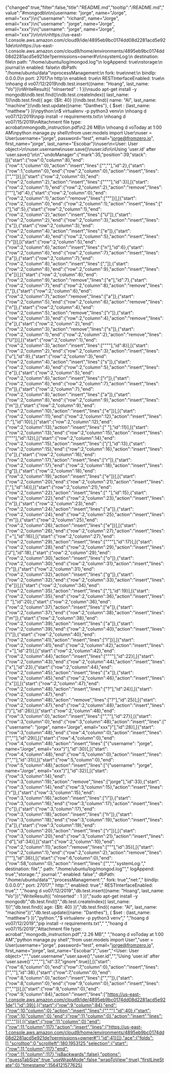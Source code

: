 {"changed":true,"filter":false,"title":"README.md","tooltip":"/README.md","value":"#mongodb\n\n{username: \"jorge\", name=\"Jorge\", email=\"xxx\"}\n{\"username\": \"richard\", name=\"Jorge\", email=\"xxx\"}\n{\"username\": \"jorge\", name=\"Jorge\", email=\"xxx\"}\n{\"username\": \"jorge\", name=\"Jorge\", email=\"xxx\"}\n\n\n\nhttps://us-east-1.console.aws.amazon.com/cloud9/ide/4895eb9bc0174dd08d2281acd5e921de\n\nhttps://us-east-1.console.aws.amazon.com/cloud9/home/environments/4895eb9bc0174dd08d2281acd5e921de?permissions=owner#\n\nsystemLog:\n   destination: file\n   path: \"/home/ubuntu/log/mongod.log\"\n   logAppend: true\nstorage:\n   journal:\n      enabled: false\n   dbPath: \"/home/ubuntu/data\"\nprocessManagement:\n   fork: true\nnet:\n   bindIp: 0.0.0.0\n   port: 27017\n   http:\n      enabled: true\n      RESTInterfaceEnabled: true\n \nhoang d vo07/12/2019\ndb.test.insert({name: \"Hoang\", last_name: \"Vo\"})\nWriteResult({ \"nInserted\" : 1 })\nsudo apt-get install -y mongodb\ndb.test.find()\ndb.test.createIndex({ last_name: 1})\ndb.test.find({ age: {$lt: 40} })\ndb.test.find({ name: \"Al\", last_name: \"machine\"})\ndb.test.update({name: \"Danthes\"}, { $set : {last_name: \"matthew\"} })\npython:\n$ virtualenv -p python3 venv\n \nhoang d vo07/12/2019\npip install -r requirements.txt\n \nhoang d vo07/15/2019\nAttachment file type: acrobat\nmongodb_instruction.pdf\n2.26 MB\n \nhoang d voToday at 1:00 AM\npython manage.py shell\nfrom user.models import User\nuser = User(username=\"jorge\", password=\"test\", email=\"jorge@fromzero.io\", first_name=\"jorge\", last_name=\"Escobar\")\nuser\n<User: User object>\n\nuser.username\nuser.save()\nuser.id\n\nUsing 'user.id' after 'user.save()'\n\n","undoManager":{"mark":35,"position":39,"stack":[[{"start":{"row":0,"column":8},"end":{"row":1,"column":0},"action":"insert","lines":["",""],"id":2},{"start":{"row":1,"column":0},"end":{"row":2,"column":0},"action":"insert","lines":["",""]}],[{"start":{"row":2,"column":0},"end":{"row":2,"column":2},"action":"insert","lines":["\"\""],"id":3}],[{"start":{"row":2,"column":1},"end":{"row":2,"column":2},"action":"remove","lines":["\""],"id":4},{"start":{"row":2,"column":0},"end":{"row":2,"column":1},"action":"remove","lines":["\""]}],[{"start":{"row":2,"column":0},"end":{"row":2,"column":1},"action":"insert","lines":["{"],"id":5},{"start":{"row":2,"column":1},"end":{"row":2,"column":2},"action":"insert","lines":["U"]},{"start":{"row":2,"column":2},"end":{"row":2,"column":3},"action":"insert","lines":["s"]},{"start":{"row":2,"column":3},"end":{"row":2,"column":4},"action":"insert","lines":["e"]},{"start":{"row":2,"column":4},"end":{"row":2,"column":5},"action":"insert","lines":["r"]}],[{"start":{"row":2,"column":5},"end":{"row":2,"column":6},"action":"insert","lines":["n"],"id":6},{"start":{"row":2,"column":6},"end":{"row":2,"column":7},"action":"insert","lines":["a"]},{"start":{"row":2,"column":7},"end":{"row":2,"column":8},"action":"insert","lines":[","]},{"start":{"row":2,"column":8},"end":{"row":2,"column":9},"action":"insert","lines":["e"]}],[{"start":{"row":2,"column":8},"end":{"row":2,"column":9},"action":"remove","lines":["e"],"id":7},{"start":{"row":2,"column":7},"end":{"row":2,"column":8},"action":"remove","lines":[","]},{"start":{"row":2,"column":6},"end":{"row":2,"column":7},"action":"remove","lines":["a"]},{"start":{"row":2,"column":5},"end":{"row":2,"column":6},"action":"remove","lines":["n"]},{"start":{"row":2,"column":4},"end":{"row":2,"column":5},"action":"remove","lines":["r"]},{"start":{"row":2,"column":3},"end":{"row":2,"column":4},"action":"remove","lines":["e"]},{"start":{"row":2,"column":2},"end":{"row":2,"column":3},"action":"remove","lines":["s"]},{"start":{"row":2,"column":1},"end":{"row":2,"column":2},"action":"remove","lines":["U"]}],[{"start":{"row":2,"column":1},"end":{"row":2,"column":3},"action":"insert","lines":["\"\""],"id":8}],[{"start":{"row":2,"column":2},"end":{"row":2,"column":3},"action":"insert","lines":["u"],"id":9},{"start":{"row":2,"column":3},"end":{"row":2,"column":4},"action":"insert","lines":["s"]},{"start":{"row":2,"column":4},"end":{"row":2,"column":5},"action":"insert","lines":["e"]},{"start":{"row":2,"column":5},"end":{"row":2,"column":6},"action":"insert","lines":["r"]},{"start":{"row":2,"column":6},"end":{"row":2,"column":7},"action":"insert","lines":["n"]},{"start":{"row":2,"column":7},"end":{"row":2,"column":8},"action":"insert","lines":["a"]},{"start":{"row":2,"column":8},"end":{"row":2,"column":9},"action":"insert","lines":["m"]},{"start":{"row":2,"column":9},"end":{"row":2,"column":10},"action":"insert","lines":["e"]}],[{"start":{"row":2,"column":11},"end":{"row":2,"column":12},"action":"insert","lines":[":"],"id":10}],[{"start":{"row":2,"column":12},"end":{"row":2,"column":13},"action":"insert","lines":[" "],"id":11}],[{"start":{"row":2,"column":13},"end":{"row":2,"column":15},"action":"insert","lines":["\"\""],"id":12}],[{"start":{"row":2,"column":14},"end":{"row":2,"column":15},"action":"insert","lines":["j"],"id":13},{"start":{"row":2,"column":15},"end":{"row":2,"column":16},"action":"insert","lines":["o"]},{"start":{"row":2,"column":16},"end":{"row":2,"column":17},"action":"insert","lines":["r"]},{"start":{"row":2,"column":17},"end":{"row":2,"column":18},"action":"insert","lines":["g"]},{"start":{"row":2,"column":18},"end":{"row":2,"column":19},"action":"insert","lines":["e"]}],[{"start":{"row":2,"column":20},"end":{"row":2,"column":21},"action":"insert","lines":[","],"id":14}],[{"start":{"row":2,"column":21},"end":{"row":2,"column":22},"action":"insert","lines":[" "],"id":15},{"start":{"row":2,"column":22},"end":{"row":2,"column":23},"action":"insert","lines":["n"]},{"start":{"row":2,"column":23},"end":{"row":2,"column":24},"action":"insert","lines":["a"]},{"start":{"row":2,"column":24},"end":{"row":2,"column":25},"action":"insert","lines":["m"]},{"start":{"row":2,"column":25},"end":{"row":2,"column":26},"action":"insert","lines":["e"]}],[{"start":{"row":2,"column":26},"end":{"row":2,"column":27},"action":"insert","lines":["="],"id":16}],[{"start":{"row":2,"column":27},"end":{"row":2,"column":29},"action":"insert","lines":["\"\""],"id":17}],[{"start":{"row":2,"column":28},"end":{"row":2,"column":29},"action":"insert","lines":["J"],"id":18},{"start":{"row":2,"column":29},"end":{"row":2,"column":30},"action":"insert","lines":["o"]},{"start":{"row":2,"column":30},"end":{"row":2,"column":31},"action":"insert","lines":["r"]},{"start":{"row":2,"column":31},"end":{"row":2,"column":32},"action":"insert","lines":["g"]},{"start":{"row":2,"column":32},"end":{"row":2,"column":33},"action":"insert","lines":["e"]}],[{"start":{"row":2,"column":34},"end":{"row":2,"column":35},"action":"insert","lines":[","],"id":19}],[{"start":{"row":2,"column":35},"end":{"row":2,"column":36},"action":"insert","lines":[" "],"id":20},{"start":{"row":2,"column":36},"end":{"row":2,"column":37},"action":"insert","lines":["e"]},{"start":{"row":2,"column":37},"end":{"row":2,"column":38},"action":"insert","lines":["m"]},{"start":{"row":2,"column":38},"end":{"row":2,"column":39},"action":"insert","lines":["a"]},{"start":{"row":2,"column":39},"end":{"row":2,"column":40},"action":"insert","lines":["i"]},{"start":{"row":2,"column":40},"end":{"row":2,"column":41},"action":"insert","lines":["l"]}],[{"start":{"row":2,"column":41},"end":{"row":2,"column":42},"action":"insert","lines":["="],"id":21}],[{"start":{"row":2,"column":42},"end":{"row":2,"column":44},"action":"insert","lines":["\"\""],"id":22}],[{"start":{"row":2,"column":43},"end":{"row":2,"column":44},"action":"insert","lines":["x"],"id":23},{"start":{"row":2,"column":44},"end":{"row":2,"column":45},"action":"insert","lines":["x"]},{"start":{"row":2,"column":45},"end":{"row":2,"column":46},"action":"insert","lines":["x"]}],[{"start":{"row":2,"column":47},"end":{"row":2,"column":48},"action":"insert","lines":["?"],"id":24}],[{"start":{"row":2,"column":47},"end":{"row":2,"column":48},"action":"remove","lines":["?"],"id":25}],[{"start":{"row":2,"column":47},"end":{"row":2,"column":48},"action":"insert","lines":["}"],"id":26}],[{"start":{"row":2,"column":48},"end":{"row":3,"column":0},"action":"insert","lines":["",""],"id":27}],[{"start":{"row":3,"column":0},"end":{"row":3,"column":48},"action":"insert","lines":["{\"username\": \"jorge\", name=\"Jorge\", email=\"xxx\"}"],"id":28}],[{"start":{"row":3,"column":48},"end":{"row":4,"column":0},"action":"insert","lines":["",""],"id":29}],[{"start":{"row":4,"column":0},"end":{"row":4,"column":48},"action":"insert","lines":["{\"username\": \"jorge\", name=\"Jorge\", email=\"xxx\"}"],"id":30}],[{"start":{"row":4,"column":48},"end":{"row":5,"column":0},"action":"insert","lines":["",""],"id":31}],[{"start":{"row":5,"column":0},"end":{"row":5,"column":48},"action":"insert","lines":["{\"username\": \"jorge\", name=\"Jorge\", email=\"xxx\"}"],"id":32}],[{"start":{"row":3,"column":14},"end":{"row":3,"column":19},"action":"remove","lines":["jorge"],"id":33},{"start":{"row":3,"column":14},"end":{"row":3,"column":15},"action":"insert","lines":["r"]},{"start":{"row":3,"column":15},"end":{"row":3,"column":16},"action":"insert","lines":["i"]},{"start":{"row":3,"column":16},"end":{"row":3,"column":17},"action":"insert","lines":["c"]},{"start":{"row":3,"column":17},"end":{"row":3,"column":18},"action":"insert","lines":["h"]},{"start":{"row":3,"column":18},"end":{"row":3,"column":19},"action":"insert","lines":["a"]},{"start":{"row":3,"column":19},"end":{"row":3,"column":20},"action":"insert","lines":["r"]}],[{"start":{"row":3,"column":20},"end":{"row":3,"column":21},"action":"insert","lines":["d"],"id":34}],[{"start":{"row":2,"column":10},"end":{"row":2,"column":11},"action":"remove","lines":["\""],"id":35}],[{"start":{"row":2,"column":1},"end":{"row":2,"column":2},"action":"remove","lines":["\""],"id":36}],[{"start":{"row":6,"column":0},"end":{"row":58,"column":0},"action":"insert","lines":["","","systemLog:","   destination: file","   path: \"/home/ubuntu/log/mongod.log\"","   logAppend: true","storage:","   journal:","      enabled: false","   dbPath: \"/home/ubuntu/data\"","processManagement:","   fork: true","net:","   bindIp: 0.0.0.0","   port: 27017","   http:","      enabled: true","      RESTInterfaceEnabled: true"," ","hoang d vo07/12/2019","db.test.insert({name: \"Hoang\", last_name: \"Vo\"})","WriteResult({ \"nInserted\" : 1 })","sudo apt-get install -y mongodb","db.test.find()","db.test.createIndex({ last_name: 1})","db.test.find({ age: {$lt: 40} })","db.test.find({ name: \"Al\", last_name: \"machine\"})","db.test.update({name: \"Danthes\"}, { $set : {last_name: \"matthew\"} })","python:","$ virtualenv -p python3 venv"," ","hoang d vo07/12/2019","pip install -r requirements.txt"," ","hoang d vo07/15/2019","Attachment file type: acrobat","mongodb_instruction.pdf","2.26 MB"," ","hoang d voToday at 1:00 AM","python manage.py shell","from user.models import User","user = User(username=\"jorge\", password=\"test\", email=\"jorge@fromzero.io\", first_name=\"jorge\", last_name=\"Escobar\")","user","<User: User object>","","user.username","user.save()","user.id","","Using 'user.id' after 'user.save()'","",""],"id":37,"ignore":true}],[{"start":{"row":6,"column":0},"end":{"row":7,"column":0},"action":"insert","lines":["",""],"id":38},{"start":{"row":7,"column":0},"end":{"row":8,"column":0},"action":"insert","lines":["",""]},{"start":{"row":8,"column":0},"end":{"row":9,"column":0},"action":"insert","lines":["",""]}],[{"start":{"row":9,"column":0},"end":{"row":9,"column":84},"action":"insert","lines":["https://us-east-1.console.aws.amazon.com/cloud9/ide/4895eb9bc0174dd08d2281acd5e921de"],"id":39}],[{"start":{"row":9,"column":84},"end":{"row":10,"column":0},"action":"insert","lines":["",""],"id":40},{"start":{"row":10,"column":0},"end":{"row":11,"column":0},"action":"insert","lines":["",""]}],[{"start":{"row":11,"column":0},"end":{"row":11,"column":117},"action":"insert","lines":["https://us-east-1.console.aws.amazon.com/cloud9/home/environments/4895eb9bc0174dd08d2281acd5e921de?permissions=owner#"],"id":41}]]},"ace":{"folds":[],"scrolltop":0,"scrollleft":180.1953125,"selection":{"start":{"row":11,"column":117},"end":{"row":11,"column":117},"isBackwards":false},"options":{"guessTabSize":true,"useWrapMode":false,"wrapToView":true},"firstLineState":0},"timestamp":1564121577625}